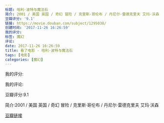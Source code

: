 ```yaml
---
标题: 哈利·波特与魔法石
简介: 2001 / 美国 英国 / 奇幻 冒险 / 克里斯·哥伦布 / 丹尼尔·雷德克里夫 艾玛·沃森
豆瓣评分: '9.1'
链接: https://movie.douban.com/subject/1295038/
创建时间: '2017-11-26 16:26:59'
我的评分:
标签: 魔幻
评论:
date: 2017-11-26 16:26:59
title: 看了电影 - 哈利·波特与魔法石
tags: [电影]
categories: [魔幻]
---
```


我的评分:

我的评论:

豆瓣评分:9.1

简介:2001 / 美国 英国 / 奇幻 冒险 / 克里斯·哥伦布 / 丹尼尔·雷德克里夫 艾玛·沃森

[豆瓣链接](https://movie.douban.com/subject/1295038/)

